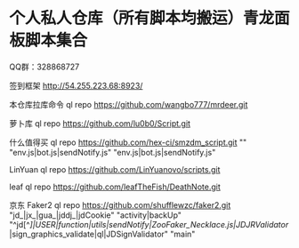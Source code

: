 # 个人私人仓库（所有脚本均搬运）青龙面板脚本集合

QQ群：328868727

签到框架
http://54.255.223.68:8923/

本仓库拉库命令
ql repo https://github.com/wangbo777/mrdeer.git

萝卜库
ql repo https://github.com/lu0b0/Script.git

什么值得买
ql repo https://github.com/hex-ci/smzdm_script.git "" "env.js|bot.js|sendNotify.js" "env.js|bot.js|sendNotify.js"

LinYuan
ql repo https://github.com/LinYuanovo/scripts.git

leaf
ql repo https://github.com/leafTheFish/DeathNote.git

京东
Faker2
ql repo https://github.com/shufflewzc/faker2.git "jd_|jx_|gua_|jddj_|jdCookie" "activity|backUp" "^jd[^_]|USER|function|utils|sendNotify|ZooFaker_Necklace.js|JDJRValidator_|sign_graphics_validate|ql|JDSignValidator" "main"
